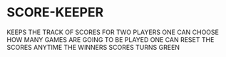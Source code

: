 # SCORE-KEEPER
KEEPS THE TRACK OF SCORES FOR TWO PLAYERS
ONE CAN CHOOSE HOW MANY GAMES ARE GOING TO BE PLAYED
ONE CAN RESET THE SCORES ANYTIME
THE WINNERS SCORES TURNS GREEN
